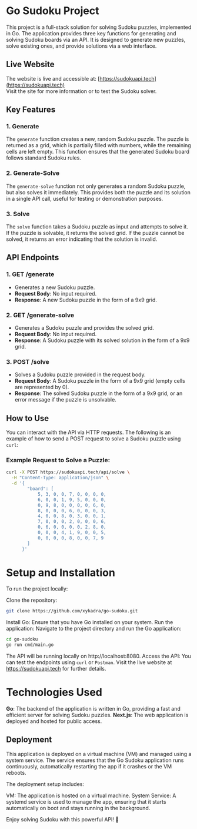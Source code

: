 # Go Sudoku Project

This project is a full-stack solution for solving Sudoku puzzles, implemented in Go. The application provides three key functions for generating and solving Sudoku boards via an API. It is designed to generate new puzzles, solve existing ones, and provide solutions via a web interface.

## Live Website

The website is live and accessible at: [https://sudokuapi.tech](https://sudokuapi.tech)  
Visit the site for more information or to test the Sudoku solver.

## Key Features

### 1. **Generate**
The `generate` function creates a new, random Sudoku puzzle. The puzzle is returned as a grid, which is partially filled with numbers, while the remaining cells are left empty. This function ensures that the generated Sudoku board follows standard Sudoku rules.

### 2. **Generate-Solve**
The `generate-solve` function not only generates a random Sudoku puzzle, but also solves it immediately. This provides both the puzzle and its solution in a single API call, useful for testing or demonstration purposes.

### 3. **Solve**
The `solve` function takes a Sudoku puzzle as input and attempts to solve it. If the puzzle is solvable, it returns the solved grid. If the puzzle cannot be solved, it returns an error indicating that the solution is invalid.

## API Endpoints

### 1. **GET /generate**
- Generates a new Sudoku puzzle.
- **Request Body**: No input required.
- **Response**: A new Sudoku puzzle in the form of a 9x9 grid.

### 2. **GET /generate-solve**
- Generates a Sudoku puzzle and provides the solved grid.
- **Request Body**: No input required.
- **Response**: A Sudoku puzzle with its solved solution in the form of a 9x9 grid.

### 3. **POST /solve**
- Solves a Sudoku puzzle provided in the request body.
- **Request Body**: A Sudoku puzzle in the form of a 9x9 grid (empty cells are represented by 0).
- **Response**: The solved Sudoku puzzle in the form of a 9x9 grid, or an error message if the puzzle is unsolvable.

## How to Use

You can interact with the API via HTTP requests. The following is an example of how to send a POST request to solve a Sudoku puzzle using `curl`:

### Example Request to Solve a Puzzle:

```bash
curl -X POST https://sudokuapi.tech/api/solve \
  -H "Content-Type: application/json" \
  -d '{
        "board": [
            5, 3, 0, 0, 7, 0, 0, 0, 0,
            6, 0, 0, 1, 9, 5, 0, 0, 0,
            0, 9, 8, 0, 0, 0, 0, 6, 0,
            8, 0, 0, 0, 6, 0, 0, 0, 3,
            4, 0, 0, 8, 0, 3, 0, 0, 1,
            7, 0, 0, 0, 2, 0, 0, 0, 6,
            0, 6, 0, 0, 0, 0, 2, 8, 0,
            0, 0, 0, 4, 1, 9, 0, 0, 5,
            0, 0, 0, 0, 8, 0, 0, 7, 9
        ]
      }'
```

# Setup and Installation

To run the project locally:

Clone the repository:
```bash 
git clone https://github.com/xykadra/go-sudoku.git
```

Install Go: Ensure that you have Go installed on your system. 
Run the application:
Navigate to the project directory and run the Go application:
```bash
cd go-sudoku
go run cmd/main.go
```

The API will be running locally on http://localhost:8080.
Access the API:
You can test the endpoints using `curl` or `Postman`.
Visit the live website at https://sudokuapi.tech for further details.

# Technologies Used

**Go**: The backend of the application is written in Go, providing a fast and efficient server for solving Sudoku puzzles.
**Next.js**: The web application is deployed and hosted for public access.

## Deployment

This application is deployed on a virtual machine (VM) and managed using a system service. The service ensures that the Go Sudoku application runs continuously, automatically restarting the app if it crashes or the VM reboots.

The deployment setup includes:

VM: The application is hosted on a virtual machine.
System Service: A systemd service is used to manage the app, ensuring that it starts automatically on boot and stays running in the background.


Enjoy solving Sudoku with this powerful API! 🎉
